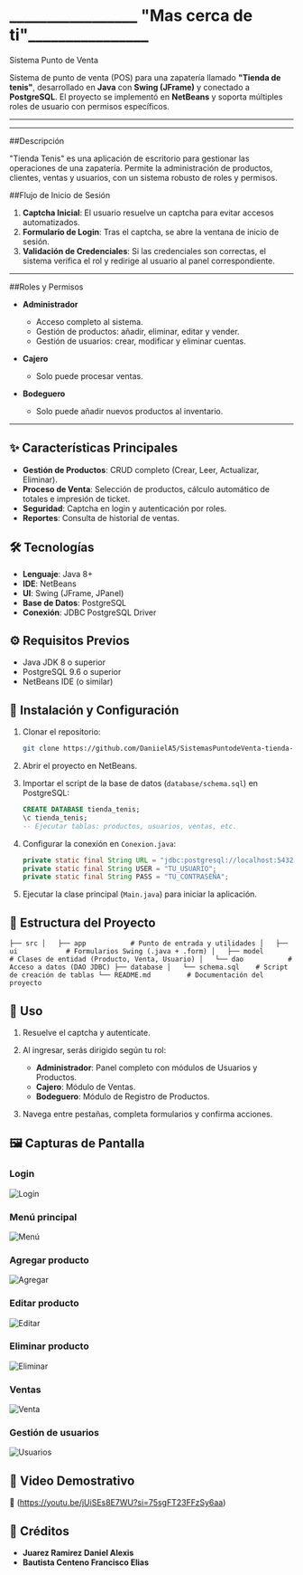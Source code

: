 #   _________________ "Mas cerca de ti"________________


Sistema Punto de Venta 

Sistema de punto de venta (POS) para una zapatería llamado **"Tienda de tenis"**, desarrollado en **Java** con **Swing (JFrame)** y conectado a **PostgreSQL**. El proyecto se implementó en **NetBeans** y soporta múltiples roles de usuario con permisos específicos.

---



---

##Descripción

"Tienda Tenis" es una aplicación de escritorio para gestionar las operaciones de una zapatería. Permite la administración de productos, clientes, ventas y usuarios, con un sistema robusto de roles y permisos.

##Flujo de Inicio de Sesión

1. **Captcha Inicial**: El usuario resuelve un captcha para evitar accesos automatizados.
2. **Formulario de Login**: Tras el captcha, se abre la ventana de inicio de sesión.
3. **Validación de Credenciales**: Si las credenciales son correctas, el sistema verifica el rol y redirige al usuario al panel correspondiente.
---
##Roles y Permisos

* **Administrador**

  * Acceso completo al sistema.
  * Gestión de productos: añadir, eliminar, editar y vender.
  * Gestión de usuarios: crear, modificar y eliminar cuentas.
* **Cajero**

  * Solo puede procesar ventas.
* **Bodeguero**

  * Solo puede añadir nuevos productos al inventario.
---
## ✨ Características Principales

* **Gestión de Productos**: CRUD completo (Crear, Leer, Actualizar, Eliminar).
* **Proceso de Venta**: Selección de productos, cálculo automático de totales e impresión de ticket.
* **Seguridad**: Captcha en login y autenticación por roles.
* **Reportes**: Consulta de historial de ventas.

## 🛠 Tecnologías

* **Lenguaje**: Java 8+
* **IDE**: NetBeans
* **UI**: Swing (JFrame, JPanel)
* **Base de Datos**: PostgreSQL
* **Conexión**: JDBC PostgreSQL Driver

## ⚙️ Requisitos Previos

* Java JDK 8 o superior
* PostgreSQL 9.6 o superior
* NetBeans IDE (o similar)

## 🚀 Instalación y Configuración

1. Clonar el repositorio:

   ```bash
   git clone https://github.com/DaniielA5/SistemasPuntodeVenta-tienda-.git
   ```
2. Abrir el proyecto en NetBeans.
3. Importar el script de la base de datos (`database/schema.sql`) en PostgreSQL:

   ```sql
   CREATE DATABASE tienda_tenis;
   \c tienda_tenis;
   -- Ejecutar tablas: productos, usuarios, ventas, etc.
   ```
4. Configurar la conexión en `Conexion.java`:

   ```java
   private static final String URL = "jdbc:postgresql://localhost:5432/tienda_tenis";
   private static final String USER = "TU_USUARIO";
   private static final String PASS = "TU_CONTRASEÑA";
   ```
5. Ejecutar la clase principal (`Main.java`) para iniciar la aplicación.

## 📂 Estructura del Proyecto

``
├── src
│   ├── app           # Punto de entrada y utilidades
│   ├── ui            # Formularios Swing (.java + .form)
│   ├── model         # Clases de entidad (Producto, Venta, Usuario)
│   └── dao           # Acceso a datos (DAO JDBC)
├── database
│   └── schema.sql    # Script de creación de tablas
└── README.md         # Documentación del proyecto
``

## 🎯 Uso

1. Resuelve el captcha y autentícate.
2. Al ingresar, serás dirigido según tu rol:

   * **Administrador**: Panel completo con módulos de Usuarios y Productos.
   * **Cajero**: Módulo de Ventas.
   * **Bodeguero**: Módulo de Registro de Productos.
3. Navega entre pestañas, completa formularios y confirma acciones.

## 🖼 Capturas de Pantalla

### Login
![Login](login.png)

### Menú principal
![Menú](menu.png)

### Agregar producto
![Agregar](agregar.png)

### Editar producto
![Editar](editar.png)

### Eliminar producto
![Eliminar](eliminar.png)

### Ventas
![Venta](venta.png)

### Gestión de usuarios
![Usuarios](usuario.png)


## 🎥 Video Demostrativo
🔗 (https://youtu.be/jUiSEs8E7WU?si=75sgFT23FFzSy6aa)



## 👥 Créditos

* **Juarez Ramirez Daniel Alexis**
* **Bautista Centeno Francisco Elias**


